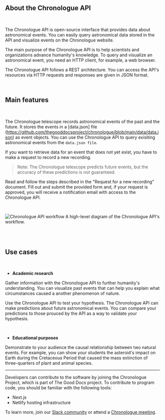 
## About the Chronologue API
<br>

The Chronologue API is open-source interface that provides data about astronomical events. You can easily query astronomical data stored in the API and visualize events on the Chronologue website. 

The main purpose of the Chronologue API is to help scientists and organizations advance humanity's knowledge. To query and visualize an astronomical event, you need an HTTP client, for example, a web browser. 

The Chronologue API follows a REST architecture. You can access the API's resources via HTTP requests and responses are given in JSON format. 
 

<br>

## Main features
<br>

The Chronologue telescope records astronomical events of the past and the future. It stores the events in a [data.json] file (https://github.com/thegooddocsproject/chronologue/blob/main/data/data.json) as event objects. You can use the Chronologue API to query exisiting astronomical events from the `data.json file`. 

If you want to retrieve data for an event that does not yet exist, you have to make a request to record a new recording. 

> Note: The Chronologue telescope predicts future events, but the accuracy of these predictions is not guaranteed. 

Read and follow the steps described in the "Request for a new recording" document. Fill out and submit the provided form and, if your request is approved, you will receive a notification email with access to the Chronologue API. 


<br>


 
![Chronologue API workflow]([https://drive.google.com/drive/u/0/folders/14g-_MmJNaUcYEs6nGl15Er5_Yj9JsCLS](https://drive.google.com/file/d/1QbjvwEExwCyPqTe0YeRo65lyi5g3pfo5/view?usp=sharing))
A high-level diagram of the Chronologue API's workflow. 



<br>
<br>

## Use cases
<br>

- **Academic research**

Gather information with the Chronologue API to further humanity's understanding. You can visualize past events that can help you explain what circumstances caused a another phenomenon of nature. 
 
Use the Chronologue API to test your hypothesis. The Chronologue API can make predictions about future astronomical events. You can compare your predictions to those prouced by the API as a way to validate your hypothesis. 

<br>

- **Educational purposes**

Demonstrate to your audience the causal relationship between two natural events. For example, you can show your students the asteroid's impact on Earth during the Cretaceous Period that caused the mass extinction of three-quarters of plant and animal species. 

----------------------------------------------------------------------------------------------

Developers can contribute to the software by joining the Chronologue Project, which is part of The Good Docs project. To contribute to program code, you should be familiar with the following tools:

- Next.js
- Netlify hosting infrastructure

To learn more, join our [Slack community](https://thegooddocs.slack.com/) or attend a [Chronologue meeting](https://thegooddocsproject.dev/community/).
